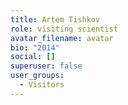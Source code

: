 ```yaml
---
title: Artem Tishkov
role: visiting scientist
avatar_filename: avatar
bio: "2014"
social: []
superuser: false
user_groups:
  - Visitors
---
```

